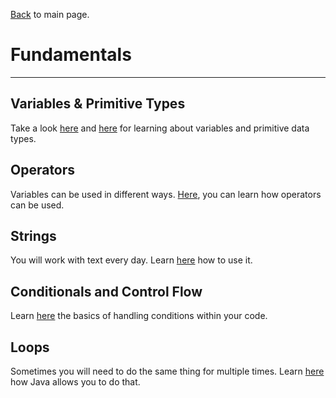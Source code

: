 [Back](../README.md) to main page.

# Fundamentals

---

## Variables & Primitive Types

Take a look [here](https://www.udemy.com/course/java-tutorial/learn/lecture/131409) and [here](https://www.udemy.com/course/java-for-absolute-beginners-c/learn/lecture/9604718) for learning about variables and primitive data types.

## Operators

Variables can be used in different ways. [Here](https://www.codecademy.com/learn/learn-java/modules/learn-java-variables), you can learn how operators can be used.

## Strings

You will work with text every day. Learn [here](https://www.udemy.com/course/java-tutorial/learn/lecture/131416) how to use it.

## Conditionals and Control Flow

Learn [here](https://www.codecademy.com/learn/learn-java/modules/learn-java-conditionals-control-flow-u) the basics of handling conditions within your code.

## Loops

Sometimes you will need to do the same thing for multiple times.
Learn [here](https://www.codecademy.com/learn/learn-java/modules/learn-java-loops) how Java allows you to do that.
